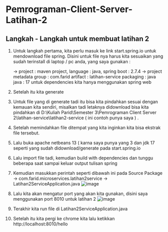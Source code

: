 # Pemrograman-Client-Server-Latihan-2
## Langkah - Langkah untuk membuat latihan 2
1. Untuk langkah pertama, kita perlu masuk ke link start.spring.io untuk mendownload file spring. Disini untuk file nya harus kita sesuaikan yang sudah terinstall di laptop / pc anda, yang saya gunakan :

	-> project : maven project, language : java, spring boot : 2.7.4
  -> project metadata
      group : com.farid
      artifact : latihan-service
      packaging : java
      java : 17
      untuk dependencies kita hanya menggunakan spring web
  
2. Setelah itu kita generate
3. Untuk file yang di generate tadi itu bisa kita pindahkan sesuai dengan kemauan kita sendiri, misalkan tadi letaknya didownload bisa kita pindahkan di D:\Kuliah Parid\Semester 3\Pemrograman Client Server 2\latihan-service\latihan2-service ( ini contoh punya saya ) .
3. Setelah memindahkan file ditempat yang kita inginkan kita bisa ekstrak file tersebut.
4. Lalu buka apache netbeans 13 ( karna saya punya yang 3 dan jdk 17 seperti yang sudah didownload/generate pada start.spring.io
5. Lalu import file tadi, kemudian build with dependencies dan tunggu beberapa saat sampai keluar output tulisan spring 
6. Kemudian masukkan perintah seperti dibawah ini pada Source Package -> com.farid.microservices.latihan2service -> Latihan2ServiceApplication.java
![image](https://user-images.githubusercontent.com/113502299/192331056-864b3413-7a42-4601-a738-4d1f599da2ae.png)
7. Lalu kita akan mengatur port yang akan kita gunakan, disini saya menggunakan port 8010 untuk latihan 2
![image](https://user-images.githubusercontent.com/113502299/192331353-e84e77b3-7ed4-48c9-bfd3-8184cf23f410.png)
8. Terakhir kita run file di Latihan2ServiceApplication.java
9. Setelah itu kita pergi ke chrome kita lalu ketikkan http://localhost:8010/hello
